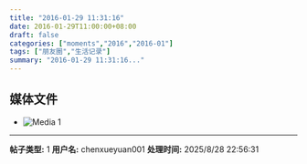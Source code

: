 ```yaml
---
title: "2016-01-29 11:31:16"
date: 2016-01-29T11:00:00+08:00
draft: false
categories: ["moments","2016","2016-01"]
tags: ["朋友圈","生活记录"]
summary: "2016-01-29 11:31:16..."
---
```


## 媒体文件

- ![Media 1](/Moments/photos/2016-01-29/201601291131160.jpg)

---

**帖子类型:** 1
**用户名:** chenxueyuan001
**处理时间:** 2025/8/28 22:56:31